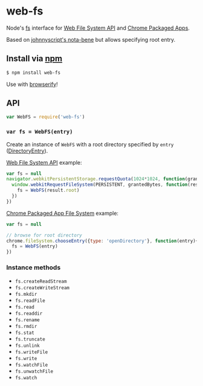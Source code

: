 web-fs
===

Node's [fs](http://nodejs.org/api/fs.html) interface for [Web File System API](https://developer.mozilla.org/en-US/docs/Web/API/FileSystem) and [Chrome Packaged Apps](https://developer.chrome.com/apps/fileSystem). 

Based on [johnnyscript's nota-bene](https://github.com/NHQ/nbfs) but allows specifying root entry.

## Install via [npm](https://npmjs.org/package/web-fs)

```bash
$ npm install web-fs
```

Use with [browserify](http://browserify.org)!

## API

```js
var WebFS = require('web-fs')
```

### `var fs = WebFS(entry)`

Create an instance of `WebFS` with a root directory specified by `entry` ([DirectoryEntry](https://developer.mozilla.org/en-US/docs/Web/API/DirectoryEntry)).

[Web File System API](https://developer.mozilla.org/en-US/docs/Web/API/FileSystem) example:

```js
var fs = null
navigator.webkitPersistentStorage.requestQuota(1024*1024, function(grantedBytes) {
  window.webkitRequestFileSystem(PERSISTENT, grantedBytes, function(result){
    fs = WebFS(result.root)
  })
})
```

[Chrome Packaged App File System](https://developer.chrome.com/apps/fileSystem) example:

```js
var fs = null

// browse for root directory
chrome.fileSystem.chooseEntry({type: 'openDirectory'}, function(entry){
  fs = WebFS(entry)
})
```

### Instance methods

  - `fs.createReadStream`
  - `fs.createWriteStream`
  - `fs.mkdir`
  - `fs.readFile`
  - `fs.read`
  - `fs.readdir`
  - `fs.rename`
  - `fs.rmdir`
  - `fs.stat`
  - `fs.truncate`
  - `fs.unlink`
  - `fs.writeFile`
  - `fs.write`
  - `fs.watchFile`
  - `fs.unwatchFile`
  - `fs.watch`
